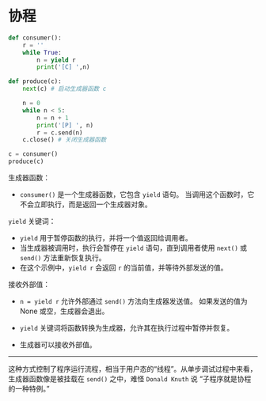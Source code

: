 # 协程

```py
def consumer():
    r = ''
    while True:
        n = yield r
        print('[C] ',n)

def produce(c):
    next(c) # 启动生成器函数 c

    n = 0
    while n < 5:
        n = n + 1
        print('[P] ', n)
        r = c.send(n)
    c.close() # 关闭生成器函数

c = consumer()
produce(c)
```


生成器函数：

- `consumer()` 是一个生成器函数，它包含 `yield` 语句。
当调用这个函数时，它不会立即执行，而是返回一个生成器对象。

`yield` 关键词：

- `yield` 用于暂停函数的执行，并将一个值返回给调用者。
- 当生成器被调用时，执行会暂停在 `yield` 语句，直到调用者使用 `next()` 或 `send()` 方法重新恢复执行。
- 在这个示例中，`yield r` 会返回 `r` 的当前值，并等待外部发送的值。

接收外部值：

- `n = yield r` 允许外部通过 `send()` 方法向生成器发送值。
如果发送的值为 None 或空，生成器会退出。

- `yield` 关键词将函数转换为生成器，允许其在执行过程中暂停并恢复。
- 生成器可以接收外部值。

---

这种方式控制了程序运行流程，相当于用户态的“线程”。从单步调试过程中来看，生成器函数像是被挂载在 `send()` 之中，难怪 `Donald Knuth` 说 “子程序就是协程的一种特例。”